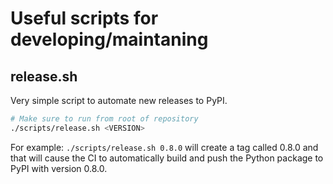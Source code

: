 # Useful scripts for developing/maintaning

## release.sh

Very simple script to automate new releases to PyPI.

```sh
# Make sure to run from root of repository
./scripts/release.sh <VERSION>
```

For example: `./scripts/release.sh 0.8.0` will create a tag
called 0.8.0 and that will cause the CI to automatically build
and push the Python package to PyPI with version 0.8.0.

